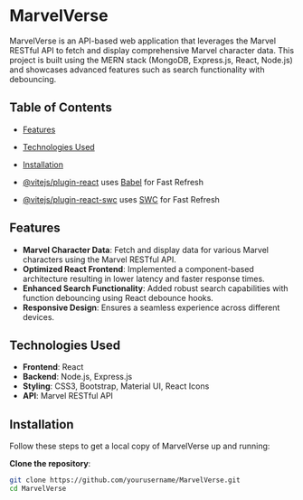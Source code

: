 # MarvelVerse

MarvelVerse is an API-based web application that leverages the Marvel RESTful API to fetch and display comprehensive Marvel character data. This project is built using the MERN stack (MongoDB, Express.js, React, Node.js) and showcases advanced features such as search functionality with debouncing.

## Table of Contents
- [Features](#features)
- [Technologies Used](#technologies-used)
- [Installation](#installation)

- [@vitejs/plugin-react](https://github.com/vitejs/vite-plugin-react/blob/main/packages/plugin-react/README.md) uses [Babel](https://babeljs.io/) for Fast Refresh
- [@vitejs/plugin-react-swc](https://github.com/vitejs/vite-plugin-react-swc) uses [SWC](https://swc.rs/) for Fast Refresh
## Features
- **Marvel Character Data**: Fetch and display data for various Marvel characters using the Marvel RESTful API.
- **Optimized React Frontend**: Implemented a component-based architecture resulting in lower latency and faster response times.
- **Enhanced Search Functionality**: Added robust search capabilities with function debouncing using React debounce hooks.
- **Responsive Design**: Ensures a seamless experience across different devices.

## Technologies Used
- **Frontend**: React
- **Backend**: Node.js, Express.js
- **Styling**: CSS3, Bootstrap, Material UI, React Icons
- **API**: Marvel RESTful API

## Installation
Follow these steps to get a local copy of MarvelVerse up and running:

**Clone the repository**:
   ```bash
   git clone https://github.com/yourusername/MarvelVerse.git
   cd MarvelVerse
